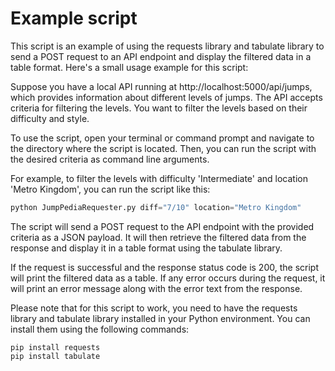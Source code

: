 # Example script
This script is an example of using the requests library and tabulate library to send a POST request to an API endpoint and display the filtered data in a table format. Here's a small usage example for this script:

Suppose you have a local API running at http://localhost:5000/api/jumps, which provides information about different levels of jumps. The API accepts criteria for filtering the levels. You want to filter the levels based on their difficulty and style.

To use the script, open your terminal or command prompt and navigate to the directory where the script is located. Then, you can run the script with the desired criteria as command line arguments.

For example, to filter the levels with difficulty 'Intermediate' and location 'Metro Kingdom', you can run the script like this:
```py
python JumpPediaRequester.py diff="7/10" location="Metro Kingdom"
```
The script will send a POST request to the API endpoint with the provided criteria as a JSON payload. It will then retrieve the filtered data from the response and display it in a table format using the tabulate library.

If the request is successful and the response status code is 200, the script will print the filtered data as a table. If any error occurs during the request, it will print an error message along with the error text from the response.

Please note that for this script to work, you need to have the requests library and tabulate library installed in your Python environment. You can install them using the following commands:
```
pip install requests
pip install tabulate
```